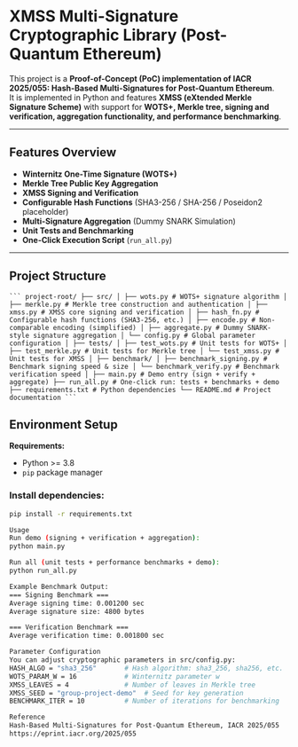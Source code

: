 # XMSS Multi-Signature Cryptographic Library (Post-Quantum Ethereum)

This project is a **Proof-of-Concept (PoC) implementation of IACR 2025/055: Hash-Based Multi-Signatures for Post-Quantum Ethereum**.  
It is implemented in Python and features **XMSS (eXtended Merkle Signature Scheme)** with support for **WOTS+, Merkle tree, signing and verification, aggregation functionality, and performance benchmarking**.

---

## Features Overview

- **Winternitz One-Time Signature (WOTS+)**
- **Merkle Tree Public Key Aggregation**
- **XMSS Signing and Verification**
- **Configurable Hash Functions** (SHA3-256 / SHA-256 / Poseidon2 placeholder)
- **Multi-Signature Aggregation** (Dummy SNARK Simulation)
- **Unit Tests and Benchmarking**
- **One-Click Execution Script** (`run_all.py`)

---

## Project Structure
<pre><code>``` project-root/ ├── src/ │ ├── wots.py # WOTS+ signature algorithm │ ├── merkle.py # Merkle tree construction and authentication │ ├── xmss.py # XMSS core signing and verification │ ├── hash_fn.py # Configurable hash functions (SHA3-256, etc.) │ ├── encode.py # Non-comparable encoding (simplified) │ ├── aggregate.py # Dummy SNARK-style signature aggregation │ └── config.py # Global parameter configuration │ ├── tests/ │ ├── test_wots.py # Unit tests for WOTS+ │ ├── test_merkle.py # Unit tests for Merkle tree │ └── test_xmss.py # Unit tests for XMSS │ ├── benchmark/ │ ├── benchmark_signing.py # Benchmark signing speed & size │ └── benchmark_verify.py # Benchmark verification speed │ ├── main.py # Demo entry (sign + verify + aggregate) ├── run_all.py # One-click run: tests + benchmarks + demo ├── requirements.txt # Python dependencies └── README.md # Project documentation ``` </code></pre>

## Environment Setup

**Requirements:**
- Python >= 3.8
- `pip` package manager

### Install dependencies:

```bash
pip install -r requirements.txt

Usage
Run demo (signing + verification + aggregation):
python main.py

Run all (unit tests + performance benchmarks + demo):
python run_all.py

Example Benchmark Output:
=== Signing Benchmark ===
Average signing time: 0.001200 sec  
Average signature size: 4800 bytes  

=== Verification Benchmark ===
Average verification time: 0.001800 sec

Parameter Configuration
You can adjust cryptographic parameters in src/config.py:
HASH_ALGO = "sha3_256"       # Hash algorithm: sha3_256, sha256, etc.
WOTS_PARAM_W = 16            # Winternitz parameter w
XMSS_LEAVES = 4              # Number of leaves in Merkle tree
XMSS_SEED = "group-project-demo"  # Seed for key generation
BENCHMARK_ITER = 10          # Number of iterations for benchmarking

Reference
Hash-Based Multi-Signatures for Post-Quantum Ethereum, IACR 2025/055
https://eprint.iacr.org/2025/055
